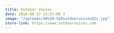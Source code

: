 ```yaml
---
title: Outdoor Voices
date: 2016-08-17 13:57:00 Z
image: "/uploads/40%20-%20outdoorvoices@2x.jpg"
store-link: https://www.outdoorvoices.com
---
```


